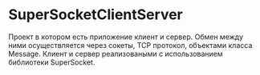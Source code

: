 # SuperSocketClientServer

Проект в котором есть приложение клиент и сервер. Обмен между ними осуществляется через сокеты, TCP протокол, объектами класса Message. 
Клиент и сервер реализоваными с использованием библиотеки SuperSocket.
